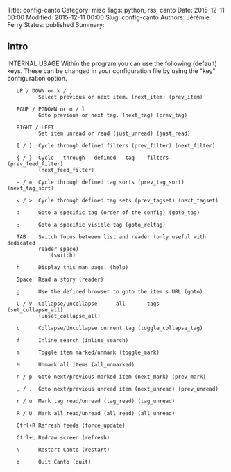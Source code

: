 Title: config-canto
Category: misc
Tags: python, rss, canto
Date: 2015-12-11 00:00
Modified: 2015-12-11 00:00
Slug: config-canto
Authors: Jérémie Ferry
Status: published
Summary:

## Intro

INTERNAL USAGE
       Within the program you can use the following (default) keys.  These can
       be  changed in your configuration file by using the "key" configuration
       option.

       UP / DOWN or k / j
              Select previous or next item. (next_item) (prev_item)

       PGUP / PGDOWN or o / l
              Goto previous or next tag. (next_tag) (prev_tag)

       RIGHT / LEFT
              Set item unread or read (just_unread) (just_read)

       [ / ]  Cycle through defined filters (prev_filter) (next_filter)

       { / }  Cycle   through   defined   tag    filters    (prev_feed_filter)
              (next_feed_filter)

       - / =  Cycle through defined tag sorts (prev_tag_sort) (next_tag_sort)

       < / >  Cycle through defined tag sets (prev_tagset) (next_tagset)

       :      Goto a specific tag (order of the config) (goto_tag)

       ;      Goto a specific visible tag (goto_reltag)

       TAB    Switch focus between list and reader (only useful with dedicated
              reader space)
                  (switch)

       h      Display this man page. (help)

       Space  Read a story (reader)

       g      Use the defined browser to goto the item's URL (goto)

       C / V  Collapse/Uncollapse      all       tags       (set_collapse_all)
              (unset_collapse_all)

       c      Collapse/Uncollapse current tag (toggle_collapse_tag)

       f      Inline search (inline_search)

       m      Toggle item marked/unmark (toggle_mark)

       M      Unmark all items (all_unmarked)

       n / p  Goto next/previous marked item (next_mark) (prev_mark)

       , / .  Goto next/previous unread item (next_unread) (prev_unread)

       r / u  Mark tag read/unread (tag_read) (tag_unread)

       R / U  Mark all read/unread (all_read) (all_unread)

       Ctrl+R Refresh feeds (force_update)

       Ctrl+L Redraw screen (refresh)

       \      Restart Canto (restart)

       q      Quit Canto (quit)
